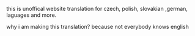 this is unoffical website translation for czech, polish, slovakian ,german, laguages and more.

why i am making this translation?
because not everybody knows english
